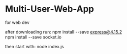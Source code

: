 # Multi-User-Web-App
for web dev


after downloading run:
npm install --save express@4.15.2   
npm install --save socket.io
  
then start with:
node index.js
